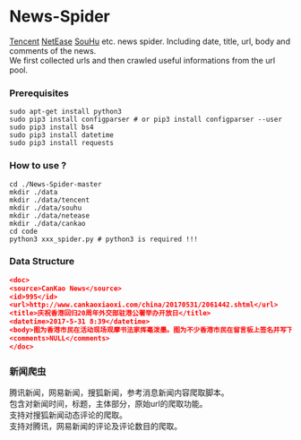 # News-Spider
[Tencent](http://news.qq.com) [NetEase](http://www.163.com) [SouHu](http://news.sohu.com/1/0903/62/subject212846206.shtml) etc. news spider. Including date, title, url, body and comments of the news.    
We first collected urls and then crawled useful informations from the url pool.    

### Prerequisites
```shell
sudo apt-get install python3
sudo pip3 install configparser # or pip3 install configparser --user
sudo pip3 install bs4 
sudo pip3 install datetime
sudo pip3 install requests
```

### How to use ?
```shell
cd ./News-Spider-master
mkdir ./data
mkdir ./data/tencent
mkdir ./data/souhu
mkdir ./data/netease
mkdir ./data/cankao
cd code
python3 xxx_spider.py # python3 is required !!!
```

### Data Structure
```json
<doc>
<source>CanKao News</source>
<id>995</id>
<url>http://www.cankaoxiaoxi.com/china/20170531/2061442.shtml</url>
<title>庆祝香港回归20周年外交部驻港公署举办开放日</title>
<datetime>2017-5-31 8:39</datetime>
<body>图为香港市民在活动现场观摩书法家挥毫泼墨。图为不少香港市民在留言板上签名并写下祝福词句。近日，外交部驻香港特别行政区特派员公署举行主题为“庆祝香港回归20周年”的公众开放日活动，约2500余名香港社会各界人士应邀参加。5月的香港骄阳似火，却挡不住人们高涨的热情。在活动开始前半小时，已有百余名市民在公署门外排队等候进场。家住将军澳的市民郑小姐告诉记者，她与先生及两个孩子早上8点就已出门，“参观公署机会难得，可不能错过开场呀”。</body>
<comments>NULL</comments>
</doc>
```

### 新闻爬虫
腾讯新闻，网易新闻，搜狐新闻，参考消息新闻内容爬取脚本。    
包含对新闻时间，标题，主体部分，原始url的爬取功能。    
支持对搜狐新闻动态评论的爬取。    
支持对腾讯，网易新闻的评论及评论数目的爬取。

